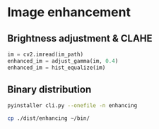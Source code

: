 # Image enhancement

## Brightness adjustment & CLAHE

```python
im = cv2.imread(im_path)
enhanced_im = adjust_gamma(im, 0.4)
enhanced_im = hist_equalize(im)
```

## Binary distribution

```bash
pyinstaller cli.py --onefile -n enhancing

cp ./dist/enhancing ~/bin/
```
